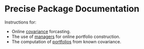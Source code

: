 # Precise Package Documentation

Instructions for:
 - Online [covariance](https://microprediction.github.io/precise/covariance.html) forcasting.
 - The use of [managers](https://microprediction.github.io/precise/managers.html) for online portfolio construction.
 - The computation of [portfolios](https://microprediction.github.io/precise/portfolios.html) from known covariance. 
